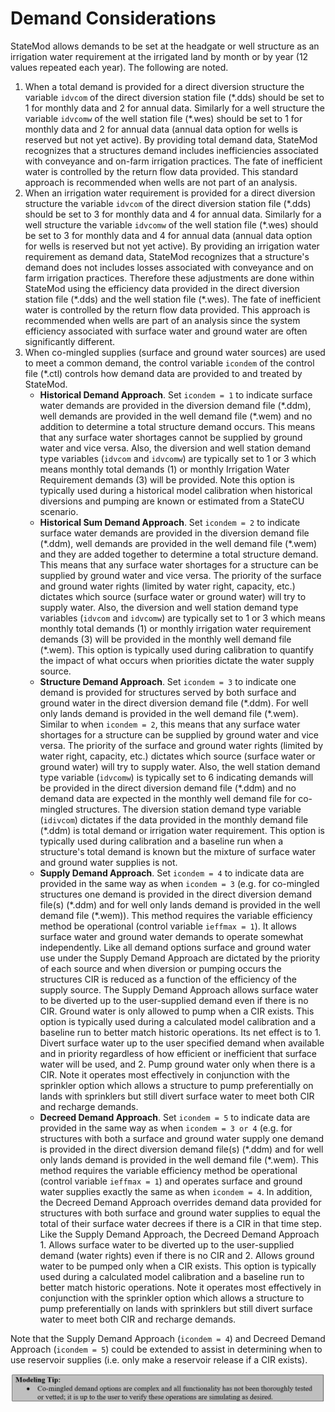 # Demand Considerations #

StateMod allows demands to be set at the headgate or well structure as an irrigation water requirement at the 
irrigated land by month or by year (12 values repeated each year). The following are noted. 

1. When a total demand is provided for a direct diversion structure the variable `idvcom` of the direct diversion 
station file (\*.dds) should be set to 1 for monthly data and 2 for annual data. Similarly for a well structure 
the variable `idvcomw` of the well station file (\*.wes) should be set to 1 for monthly data and 2 for annual data 
(annual data option for wells is reserved but not yet active). By providing total demand data, StateMod recognizes 
that a structures demand includes inefficiencies associated with conveyance and on-farm irrigation practices. The 
fate of inefficient water is controlled by the return flow data provided. This standard approach is recommended when 
wells are not part of an analysis. 
2. When an irrigation water requirement is provided for a direct diversion structure the variable `idvcom` of the direct 
diversion station file (\*.dds) should be set to 3 for monthly data and 4 for annual data. Similarly for a well structure 
the variable `idvcomw` of the well station file (\*.wes) should be set to 3 for monthly data and 4 for annual data (annual 
data option for wells is reserved but not yet active). By providing an irrigation water requirement as demand data, StateMod 
recognizes that a structure's demand does not includes losses associated with conveyance and on farm irrigation practices. 
Therefore these adjustments are done within StateMod using the efficiency data provided in the direct diversion station file 
(\*.dds) and the well station file (\*.wes). The fate of inefficient water is controlled by the return flow data provided. This 
approach is recommended when wells are part of an analysis since the system efficiency associated with surface water and ground 
water are often significantly different. 
3. When co-mingled supplies (surface and ground water sources) are used to meet a common demand, the control variable `icondem` 
of the control file (\*.ctl) controls how demand data are provided to and treated by StateMod. 
	* **Historical Demand Approach**. Set `icondem = 1` to indicate surface water demands are provided in the diversion demand file 
(\*.ddm), well demands are provided in the well demand file (\*.wem) and no addition to determine a total structure demand occurs. 
This means that any surface water shortages cannot be supplied by ground water and vice versa. Also, the diversion and well 
station demand type variables (`idvcom` and `idvcomw`) are typically set to 1 or 3 which means monthly total demands (1) or monthly 
Irrigation Water Requirement demands (3) will be provided. Note this option is typically used during a historical model 
calibration when historical diversions and pumping are known or estimated from a StateCU scenario.
	* **Historical Sum Demand Approach**. Set `icondem = 2` to indicate surface water demands are provided in the diversion demand file 
(\*.ddm), well demands are provided in the well demand file (\*.wem) and they are added together to determine a total structure 
demand. This means that any surface water shortages for a structure can be supplied by ground water and vice versa. The priority 
of the surface and ground water rights (limited by water right, capacity, etc.) dictates which source (surface water or ground 
water) will try to supply water. Also, the diversion and well station demand type variables (`idvcom` and `idvcomw`) are typically 
set to 1 or 3 which means monthly total demands (1) or monthly irrigation water requirement demands (3) will be provided in the 
monthly well demand file (\*.wem). This option is typically used during calibration to quantify the impact of what occurs when 
priorities dictate the water supply source. 
	* **Structure Demand Approach**. Set `icondem = 3` to indicate one demand is provided for structures served by both surface 
and ground water in the direct diversion demand file (\*.ddm). For well only lands demand is provided in the well demand 
file (\*.wem). Similar to when `icondem = 2`, this means that any surface water shortages for a structure can be supplied by 
ground water and vice versa. The priority of the surface and ground water rights (limited by water right, capacity, etc.) 
dictates which source (surface water or ground water) will try to supply water. Also, the well station demand type variable 
(`idvcomw`) is typically set to 6 indicating demands will be provided in the direct diversion demand file (\*.ddm) and no demand 
data are expected in the monthly well demand file for co-mingled structures. The diversion station demand type variable 
(`idivcom`) dictates if the data provided in the monthly demand file (\*.ddm) is total demand or irrigation water requirement. 
This option is typically used during calibration and a baseline run when a structure's total demand is known but the mixture 
of surface water and ground water supplies is not. 
	* **Supply Demand Approach**. Set `icondem = 4` to indicate data are provided in the same way as when `icondem = 3` (e.g. for 
co-mingled structures one demand is provided in the direct diversion demand file(s) (\*.ddm) and for well only lands demand 
is provided in the well demand file (\*.wem)). This method requires the variable efficiency method be operational (control 
variable `ieffmax = 1`). It allows surface water and ground water demands to operate somewhat independently. Like all demand 
options surface and ground water use under the Supply Demand Approach are dictated by the priority of each source and when 
diversion or pumping occurs the structures CIR is reduced as a function of the efficiency of the supply source. The Supply 
Demand Approach allows surface water to be diverted up to the user-supplied demand even if there is no CIR. Ground water is 
only allowed to pump when a CIR exists. This option is typically used during a calculated model calibration and a baseline 
run to better match historic operations. Its net effect is to 1. Divert surface water up to the user specified demand when 
available and in priority regardless of how efficient or inefficient that surface water will be used, and 2. Pump ground 
water only when there is a CIR. Note it operates most effectively in conjunction with the sprinkler option which allows a 
structure to pump preferentially on lands with sprinklers but still divert surface water to meet both CIR and recharge 
demands. 
	* **Decreed Demand Approach**. Set `icondem = 5` to indicate data are provided in the same way as when `icondem = 3 or 4` 
(e.g. for structures with both a surface and ground water supply one demand is provided in the direct diversion demand 
file(s) (\*.ddm) and for well only lands demand is provided in the well demand file (\*.wem). This method requires the 
variable efficiency method be operational (control variable `ieffmax = 1`) and operates surface and ground water supplies 
exactly the same as when `icondem = 4`. In addition, the Decreed Demand Approach overrides demand data provided for structures 
with both surface and ground water supplies to equal the total of their surface water decrees if there is a CIR in that 
time step. Like the Supply Demand Approach, the Decreed Demand Approach 1. Allows surface water to be diverted up to the 
user-supplied demand (water rights) even if there is no CIR and 2. Allows ground water to be pumped only when a CIR exists. 
This option is typically used during a calculated model calibration and a baseline run to better match historic operations. 
Note it operates most effectively in conjunction with the sprinkler option which allows a structure to pump preferentially 
on lands with sprinklers but still divert surface water to meet both CIR and recharge demands.

Note that the Supply Demand Approach (`icondem = 4`) and Decreed Demand Approach (`icondem = 5`) could be extended to assist in 
determining when to use reservoir supplies (i.e. only make a reservoir release if a CIR exists). 

<a name="modelingtip6"></a>
![modelingtip6](modelingtip6.PNG)